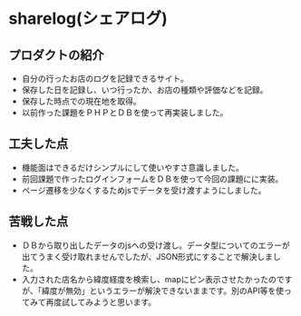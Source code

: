 # sharelog(シェアログ)

## プロダクトの紹介
- 自分の行ったお店のログを記録できるサイト。
- 保存した日を記録し、いつ行ったか、お店の種類や評価などを記録。
- 保存した時点での現在地を取得。
- 以前作った課題をＰＨＰとＤＢを使って再実装しました。

## 工夫した点
- 機能面はできるだけシンプルにして使いやすさ意識しました。
- 前回課題で作ったログインフォームをＤＢを使って今回の課題にに実装。
- ページ遷移を少なくするためjsでデータを受け渡すようにしました。

## 苦戦した点
- ＤＢから取り出したデータのjsへの受け渡し。データ型についてのエラーが出てうまく受け取れませんでしたが、JSON形式にすることで解決しました。
- 入力された店名から緯度経度を検索し、mapにピン表示させたかったのですが、「緯度が無効」というエラーが解決できないままです。別のAPI等を使ってみて再度試してみようと思います。